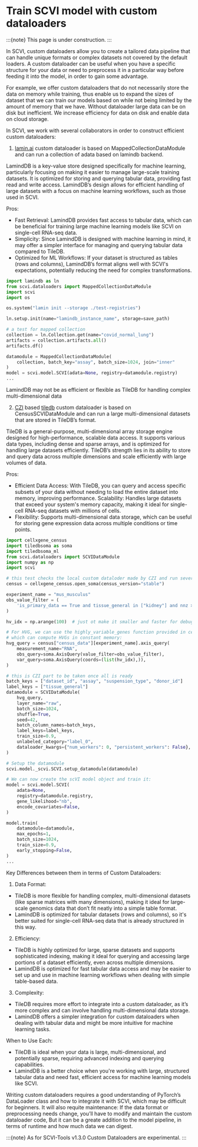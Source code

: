 # Train SCVI model with custom dataloaders

:::{note}
This page is under construction.
:::

In SCVI, custom dataloaders allow you to create a tailored data pipeline that can handle unique formats or complex datasets not covered by the default loaders. A custom dataloader can be useful when you have a specific structure for your data or need to preprocess it in a particular way before feeding it into the model, in order to gain some advantage.

For example, we offer custom dataloaders that do not necessarily store the data on memory while training, thus enable us to expand the sizes of dataset that we can train our models based on while not being limited by the amount of memory that we have.
Without dataloader large data can be on disk but inefficient. We increase efficiency for data on disk and enable data on cloud storage.

In SCVI, we work with several collaborators in order to construct efficient custom dataloaders:
1. [lamin.ai](https://lamin.ai/) custom dataloader is based on MappedCollectionDataModule and can run a collection of adata based on lamindb backend.

LamindDB is a key-value store designed specifically for machine learning, particularly focusing on making it easier to manage large-scale training datasets. It is optimized for storing and querying tabular data, providing fast read and write access. LamindDB’s design allows for efficient handling of large datasets with a focus on machine learning workflows, such as those used in SCVI.

Pros:

- Fast Retrieval: LamindDB provides fast access to tabular data, which can be beneficial for training large machine learning models like SCVI on single-cell RNA-seq data.
- Simplicity: Since LamindDB is designed with machine learning in mind, it may offer a simpler interface for managing and querying tabular data compared to TileDB.
- Optimized for ML Workflows: If your dataset is structured as tables (rows and columns), LamindDB’s format aligns well with SCVI's expectations, potentially reducing the need for complex transformations.

```python
import lamindb as ln
from scvi.dataloaders import MappedCollectionDataModule
import scvi
import os

os.system("lamin init --storage ./test-registries")

ln.setup.init(name="lamindb_instance_name", storage=save_path)

# a test for mapped collection
collection = ln.Collection.get(name="covid_normal_lung")
artifacts = collection.artifacts.all()
artifacts.df()

datamodule = MappedCollectionDataModule(
    collection, batch_key="assay", batch_size=1024, join="inner"
)
model = scvi.model.SCVI(adata=None, registry=datamodule.registry)
...
```
LamindDB may not be as efficient or flexible as TileDB for handling complex multi-dimensional data

2. [CZI](https://chanzuckerberg.com/) based [tiledb](https://tiledb.com/) custom dataloader is based on CensusSCVIDataModule and can run a large multi-dimensional datasets that are stored in TileDB’s format.

TileDB is a general-purpose, multi-dimensional array storage engine designed for high-performance, scalable data access. It supports various data types, including dense and sparse arrays, and is optimized for handling large datasets efficiently. TileDB’s strength lies in its ability to store and query data across multiple dimensions and scale efficiently with large volumes of data.

Pros:

- Efficient Data Access: With TileDB, you can query and access specific subsets of your data without needing to load the entire dataset into memory, improving performance.
Scalability: Handles large datasets that exceed your system's memory capacity, making it ideal for single-cell RNA-seq datasets with millions of cells.
- Flexibility: Supports multi-dimensional data storage, which can be useful for storing gene expression data across multiple conditions or time points.

```python
import cellxgene_census
import tiledbsoma as soma
import tiledbsoma_ml
from scvi.dataloaders import SCVIDataModule
import numpy as np
import scvi

# this test checks the local custom dataloder made by CZI and run several tests with it
census = cellxgene_census.open_soma(census_version="stable")

experiment_name = "mus_musculus"
obs_value_filter = (
    'is_primary_data == True and tissue_general in ["kidney"] and nnz >= 3000'
)

hv_idx = np.arange(100)  # just ot make it smaller and faster for debug

# For HVG, we can use the highly_variable_genes function provided in cellxgene_census,
# which can compute HVGs in constant memory:
hvg_query = census["census_data"][experiment_name].axis_query(
    measurement_name="RNA",
    obs_query=soma.AxisQuery(value_filter=obs_value_filter),
    var_query=soma.AxisQuery(coords=(list(hv_idx),)),
)

# this is CZI part to be taken once all is ready
batch_keys = ["dataset_id", "assay", "suspension_type", "donor_id"]
label_keys = ["tissue_general"]
datamodule = SCVIDataModule(
    hvg_query,
    layer_name="raw",
    batch_size=1024,
    shuffle=True,
    seed=42,
    batch_column_names=batch_keys,
    label_keys=label_keys,
    train_size=0.9,
    unlabeled_category="label_0",
    dataloader_kwargs={"num_workers": 0, "persistent_workers": False},
)

# Setup the datamodule
scvi.model._scvi.SCVI.setup_datamodule(datamodule)

# We can now create the scVI model object and train it:
model = scvi.model.SCVI(
    adata=None,
    registry=datamodule.registry,
    gene_likelihood="nb",
    encode_covariates=False,
)

model.train(
    datamodule=datamodule,
    max_epochs=1,
    batch_size=1024,
    train_size=0.9,
    early_stopping=False,
)
...
```
Key Differences between them in terms of Custom Dataloaders:
1. Data Format:

- TileDB is more flexible for handling complex, multi-dimensional datasets (like sparse matrices with many dimensions), making it ideal for large-scale genomics data that don’t fit neatly into a simple table format.
- LamindDB is optimized for tabular datasets (rows and columns), so it's better suited for single-cell RNA-seq data that is already structured in this way.

2. Efficiency:

- TileDB is highly optimized for large, sparse datasets and supports sophisticated indexing, making it ideal for querying and accessing large portions of a dataset efficiently, even across multiple dimensions.
- LamindDB is optimized for fast tabular data access and may be easier to set up and use in machine learning workflows when dealing with simple table-based data.

3. Complexity:

- TileDB requires more effort to integrate into a custom dataloader, as it’s more complex and can involve handling multi-dimensional data storage.
- LamindDB offers a simpler integration for custom dataloaders when dealing with tabular data and might be more intuitive for machine learning tasks.

When to Use Each:
- TileDB is ideal when your data is large, multi-dimensional, and potentially sparse, requiring advanced indexing and querying capabilities.
- LamindDB is a better choice when you're working with large, structured tabular data and need fast, efficient access for machine learning models like SCVI.

Writing custom dataloaders requires a good understanding of PyTorch’s DataLoader class and how to integrate it with SCVI, which may be difficult for beginners.
It will also requite maintenance: If the data format or preprocessing needs change, you’ll have to modify and maintain the custom dataloader code, But it can be a greate addition to the model pipeline, in terms of runtime and how much data we can digest.

:::{note}
As for SCVI-Tools v1.3.0 Custom Dataloaders are experimental.
:::
